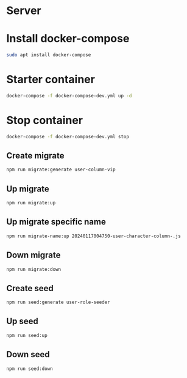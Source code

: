 # Server

# Install docker-compose

```bash
sudo apt install docker-compose
```

# Starter container

```bash
docker-compose -f docker-compose-dev.yml up -d
```

# Stop container

```bash
docker-compose -f docker-compose-dev.yml stop
```

## Create migrate

```bash
npm run migrate:generate user-column-vip
```

## Up migrate

```bash
npm run migrate:up
```

## Up migrate specific name

```bash
npm run migrate-name:up 20240117004750-user-character-column-.js
```

## Down migrate

```bash
npm run migrate:down
```

## Create seed

```bash
npm run seed:generate user-role-seeder
```

## Up seed

```bash
npm run seed:up
```

## Down seed

```bash
npm run seed:down
```
